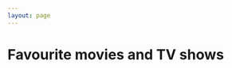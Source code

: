 ```yaml
---
layout: page
---
```


<script setup>
import MovieList from '../../.vitepress/theme/Movies/MovieList.vue'
</script>

<h1 class="sr-only">Favourite movies and TV shows</h1>

<MovieList />
